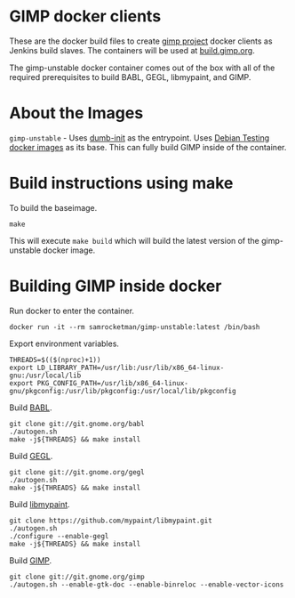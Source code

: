 # GIMP docker clients

These are the docker build files to create [gimp project][gimp] docker clients
as Jenkins build slaves.  The containers will be used at
[build.gimp.org][gimp-build].

The gimp-unstable docker container comes out of the box with all of the required
prerequisites to build BABL, GEGL, libmypaint, and GIMP.

# About the Images

`gimp-unstable` - Uses [dumb-init][dumb-init] as the entrypoint.  Uses [Debian
Testing docker images][docker-debian] as its base.  This can fully build GIMP
inside of the container.

# Build instructions using make

To build the baseimage.

```
make
```

This will execute `make build` which will build the latest version of the
gimp-unstable docker image.

# Building GIMP inside docker

Run docker to enter the container.

    docker run -it --rm samrocketman/gimp-unstable:latest /bin/bash

Export environment variables.

    THREADS=$(($(nproc)+1))
    export LD_LIBRARY_PATH=/usr/lib:/usr/lib/x86_64-linux-gnu:/usr/local/lib
    export PKG_CONFIG_PATH=/usr/lib/x86_64-linux-gnu/pkgconfig:/usr/lib/pkgconfig:/usr/local/lib/pkgconfig

Build [BABL][babl].

    git clone git://git.gnome.org/babl
    ./autogen.sh
    make -j${THREADS} && make install

Build [GEGL][gegl].

    git clone git://git.gnome.org/gegl
    ./autogen.sh
    make -j${THREADS} && make install

Build [libmypaint][libmypaint].

    git clone https://github.com/mypaint/libmypaint.git
    ./autogen.sh
    ./configure --enable-gegl
    make -j${THREADS} && make install

Build [GIMP][gimp].

    git clone git://git.gnome.org/gimp
    ./autogen.sh --enable-gtk-doc --enable-binreloc --enable-vector-icons

[babl]: http://gegl.org/babl/
[docker-debian]: https://hub.docker.com/_/debian/
[dumb-init]: https://github.com/Yelp/dumb-init
[gegl]: http://www.gegl.org/
[gimp-build]: https://build.gimp.org/
[gimp]: http://www.gimp.org/
[libmypaint]: https://github.com/mypaint/libmypaint
